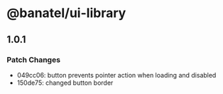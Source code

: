 # @banatel/ui-library

## 1.0.1

### Patch Changes

- 049cc06: button prevents pointer action when loading and disabled
- 150de75: changed button border
